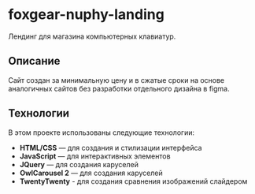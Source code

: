 # foxgear-nuphy-landing

Лендинг для магазина компьютерных клавиатур.

## Описание

Сайт создан за минимальную цену и в сжатые сроки на основе аналогичных сайтов без разработки отдельного дизайна в figma.

## Технологии

В этом проекте использованы следующие технологии:

- **HTML/CSS** — для создания и стилизации интерфейса
- **JavaScript** — для интерактивных элементов
- **JQuery** — для создания каруселей
- **OwlCarousel 2** — для создания каруселей
- **TwentyTwenty** - для создания сравнения изображений слайдером
